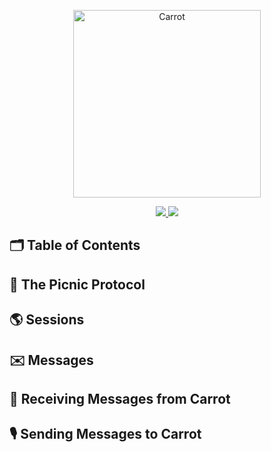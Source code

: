 <p align="center">
<img src="https://github.com/carrot-ar/carrot-ios/wiki/resources/Carrot@2x.png" alt="Carrot" width="300">
</p>
<p align="center">
    <a href="https://travis-ci.org/carrot-ar/carrot-ios">
        <img src="https://travis-ci.org/carrot-ar/carrot-ios.svg?branch=master" />
    </a>
    <img src="https://img.shields.io/badge/Swift-4.0-orange.svg" />
</p>

## 🗂 Table of Contents

## 🥪 The Picnic Protocol

## 🌎 Sessions

## ✉️ Messages

## 📨 Receiving Messages from Carrot

## 🎙 Sending Messages to Carrot
